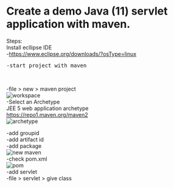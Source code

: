 #  Create a demo Java (11) servlet application with maven.
Steps:<br/>
 Install ecllipse IDE<br/>
  -https://www.eclipse.org/downloads/?osType=linux<br/>
 <pre>-start project with maven</pre><br/>
 -file > new > maven project<br/>
 ![workspace](https://user-images.githubusercontent.com/53372486/141670215-aea60b09-7d80-4845-a155-02ed6f21158b.png)<br/>
 -Select an Archetype<br/>
 JEE 5 web application archetype<br/>
 https://repo1.maven.org/maven2<br/>
 ![archetype](https://user-images.githubusercontent.com/53372486/141670440-634c91c1-5812-4001-a011-5b63fc202486.png)<br/>

 -add groupid <br/>
 -add artifact id<br/>
 -add package<br/>
 ![new maven](https://user-images.githubusercontent.com/53372486/141670450-5d8d6967-2bd9-4292-8c83-7d90df66bec5.png)<br/>
 -check pom.xml<br/>
 ![pom](https://user-images.githubusercontent.com/53372486/141670451-6d6eba6a-9fc1-41f1-b622-af0ac028f20e.png)<br/>
 -add servlet <br/>
 -file > servlet > give class <br/>

